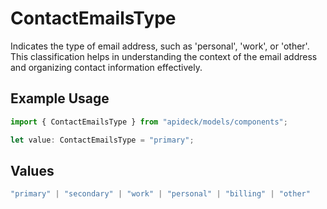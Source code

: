 # ContactEmailsType

Indicates the type of email address, such as 'personal', 'work', or 'other'. This classification helps in understanding the context of the email address and organizing contact information effectively.

## Example Usage

```typescript
import { ContactEmailsType } from "apideck/models/components";

let value: ContactEmailsType = "primary";
```

## Values

```typescript
"primary" | "secondary" | "work" | "personal" | "billing" | "other"
```